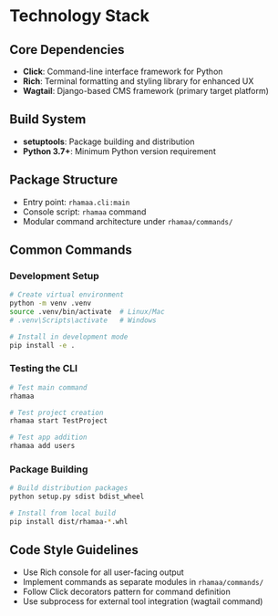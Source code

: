# Technology Stack

## Core Dependencies
- **Click**: Command-line interface framework for Python
- **Rich**: Terminal formatting and styling library for enhanced UX
- **Wagtail**: Django-based CMS framework (primary target platform)

## Build System
- **setuptools**: Package building and distribution
- **Python 3.7+**: Minimum Python version requirement

## Package Structure
- Entry point: `rhamaa.cli:main`
- Console script: `rhamaa` command
- Modular command architecture under `rhamaa/commands/`

## Common Commands

### Development Setup
```bash
# Create virtual environment
python -m venv .venv
source .venv/bin/activate  # Linux/Mac
# .venv\Scripts\activate   # Windows

# Install in development mode
pip install -e .
```

### Testing the CLI
```bash
# Test main command
rhamaa

# Test project creation
rhamaa start TestProject

# Test app addition
rhamaa add users
```

### Package Building
```bash
# Build distribution packages
python setup.py sdist bdist_wheel

# Install from local build
pip install dist/rhamaa-*.whl
```

## Code Style Guidelines
- Use Rich console for all user-facing output
- Implement commands as separate modules in `rhamaa/commands/`
- Follow Click decorators pattern for command definition
- Use subprocess for external tool integration (wagtail command)